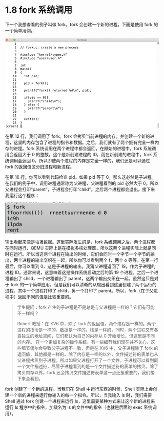 # 1.8 fork 系统调用

下一个我想查看的例子叫做 fork。fork 会创建一个新的进程，下面是使用 fork 的一个简单用例。

![](<../assets/image (276).png>)

在第 12 行，我们调用了 fork。fork 会拷贝当前进程的内存，并创建一个新的进程，这里的内存包含了进程的指令和数据。之后，我们就有了两个拥有完全一样内存的进程。fork 系统调用在两个进程中都会返回，在原始的进程中，fork 系统调用会返回大于 0 的整数，这个是新创建进程的 ID。而在新创建的进程中，fork 系统调用会返回 0。所以即使两个进程的内存是完全一样的，我们还是可以通过 fork 的返回值区分旧进程和新进程。

在第 16 行，你可以看到代码检查 pid。如果 pid 等于 0，那么这必然是子进程。在我们的例子中，调用进程通常称为父进程，父进程看到的 pid 必然大于 0。所以父进程会打印“parent”，子进程会打印“child”。之后两个进程都会退出。接下来我运行这个程序：

![](<../assets/image (375).png>)

输出看起来像是垃圾数据。这里实际发生的是，fork 系统调用之后，两个进程都在同时运行，QEMU 实际上是在模拟多核处理器，所以这两个进程实际上就是同时在运行。所以当这两个进程在输出的时候，它们会同时一个字节一个字节的输出，两个进程的输出交织在一起，所以你可以看到两个 f，两个 o 等等。在第一行最后，你可以看到 0，这是子进程的输出。我猜父进程返回了 19，作为子进程的进程 ID。通常来说，这意味着这是操作系统启动之后的第 19 个进程。之后一个进程输出了 child，一个进程输出了 parent，这两个输出交织在一起。虽然这只是对于 fork 的一个简单应用，但是我们可以清晰的从输出看到这里创建了两个运行的进程，其中一个进程打印了 child，另一个打印了 parent。所以，fork（在子父进程中）返回不同的值是比较重要的。

> 学生提问：fork 产生的子进程是不是总是与父进程是一样的？它们有可能不一样吗？
>
> Robert 教授：在 XV6 中，除了 fork 的返回值，两个进程是一样的。两个进程的指令是一样的，数据是一样的，栈是一样的，同时，两个进程又有各自独立的地址空间，它们都认为自己的内存从 0 开始增长，但这里是不同的内存。 在一个更加复杂的操作系统，有一些细节我们现在并不关心，这些细节偶尔会导致父子进程不一致，但是在 XV6 中，父子进程除了 fork 的返回值，其他都是一样的。除了内存是一样的以外，文件描述符的表单也从父进程拷贝到子进程。所以如果父进程打开了一个文件，子进程可以看到同一个文件描述符，尽管子进程看到的是一个文件描述符的表单的拷贝。除了拷贝内存以外，fork 还会拷贝文件描述符表单这一点还挺重要的，我们接下来会看到。

fork 创建了一个新的进程。当我们在 Shell 中运行东西的时候，Shell 实际上会创建一个新的进程来运行你输入的每一个指令。所以，当我输入 ls 时，我们需要 Shell 通过 fork 创建一个进程来运行 ls，这里需要某种方式来让这个新的进程来运行 ls 程序中的指令，加载名为 ls 的文件中的指令（也就是后面的 exec 系统调用）。
